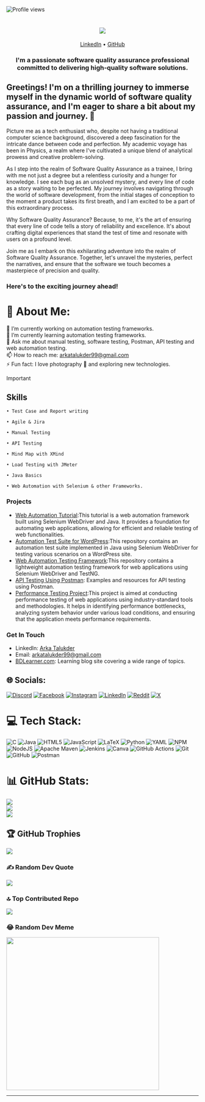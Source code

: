 ![Profile views](https://komarev.com/ghpvc/?username=imark0007&color=blue&style=flat)

<h1 align="center">
    <img src="https://readme-typing-svg.herokuapp.com/?font=Righteous&size=35&center=true&vCenter=true&width=500&height=70&duration=4000&lines=Hi+There!+👋;+I'm+Arka+Talukder!;" />
</h1>

<p align="center">
  <a href="https://www.linkedin.com/in/arka-talukder/">LinkedIn</a> •
  <a href="https://github.com/imark0007">GitHub</a>
</p>

<h3> <p align="center">I'm a passionate software quality assurance professional committed to delivering high-quality software solutions.</p> </h3>


## Greetings! I'm on a thrilling journey to immerse myself in the dynamic world of software quality assurance, and I'm eager to share a bit about my passion and journey.  🚀


Picture me as a tech enthusiast who, despite not having a traditional computer science background, discovered a deep fascination for the intricate dance between code and perfection. My academic voyage has been in Physics, a realm where I've cultivated a unique blend of analytical prowess and creative problem-solving.

As I step into the realm of Software Quality Assurance as a trainee, I bring with me not just a degree but a relentless curiosity and a hunger for knowledge. I see each bug as an unsolved mystery, and every line of code as a story waiting to be perfected. My journey involves navigating through the world of software development, from the initial stages of conception to the moment a product takes its first breath, and I am excited to be a part of this extraordinary process.

Why Software Quality Assurance? Because, to me, it's the art of ensuring that every line of code tells a story of reliability and excellence. It's about crafting digital experiences that stand the test of time and resonate with users on a profound level.

Join me as I embark on this exhilarating adventure into the realm of Software Quality Assurance. Together, let's unravel the mysteries, perfect the narratives, and ensure that the software we touch becomes a masterpiece of precision and quality.

### Here's to the exciting journey ahead!

# 💫 About Me:
🔭 I’m currently working on automation testing frameworks.<br>🌱 I’m currently learning automation testing frameworks.<br>💬 Ask me about manual testing, software testing, Postman, API testing and web automation testing.<br>📫 How to reach me: arkatalukder99@gmail.com<br>⚡ Fun fact: I love photography 📸 and exploring new technologies.

> [!IMPORTANT]
> ## Skills
> 
>
>     • Test Case and Report writing 
>
>     • Agile & Jira 
>
>     • Manual Testing 
>
>     • API Testing
>
>     • Mind Map with XMind 
>
>     • Load Testing with JMeter 
>
>     • Java Basics
> 
>     • Web Automation with Selenium & other Frameworks.


### Projects

- [Web Automation Tutorial](https://github.com/imark0007/WebAutomationTutorial):This tutorial is a web automation framework built using Selenium WebDriver and Java. It provides a foundation for automating web applications, allowing for efficient and reliable testing of web functionalities.
- [Automation Test Suite for WordPress](https://github.com/imark0007/AutomationTestSuite):This repository contains an automation test suite implemented in Java using Selenium WebDriver for testing various scenarios on a WordPress site.
- [Web Automation Testing Framework](https://github.com/imark0007/WebAutomationB_23):This repository contains a lightweight automation testing framework for web applications using Selenium WebDriver and TestNG.
- [API Testing Using Postman](https://github.com/imark0007/ApiTestingUsingPostman): Examples and resources for API testing using Postman.
- [Performance Testing Project](https://github.com/imark0007/performanceTesting):This project is aimed at conducting performance testing of web applications using industry-standard tools and methodologies. It helps in identifying performance bottlenecks, analyzing system behavior under various load conditions, and ensuring that the application meets performance requirements.

### Get In Touch

- LinkedIn: [Arka Talukder](https://www.linkedin.com/in/arka-talukder/)
- Email: arkatalukder99@gmail.com
- [BDLearner.com](https://github.com/imark0007/BDLearner): Learning blog site covering a wide range of topics.


## 🌐 Socials:
[![Discord](https://img.shields.io/badge/Discord-%237289DA.svg?logo=discord&logoColor=white)](https://discord.gg/wJUAjvTuGD) [![Facebook](https://img.shields.io/badge/Facebook-%231877F2.svg?logo=Facebook&logoColor=white)](https://facebook.com/fakeark) [![Instagram](https://img.shields.io/badge/Instagram-%23E4405F.svg?logo=Instagram&logoColor=white)](https://instagram.com/im_ark007) [![LinkedIn](https://img.shields.io/badge/LinkedIn-%230077B5.svg?logo=linkedin&logoColor=white)](https://linkedin.com/in/arka-talukder) [![Reddit](https://img.shields.io/badge/Reddit-%23FF4500.svg?logo=Reddit&logoColor=white)](https://reddit.com/user/fakepoco) [![X](https://img.shields.io/badge/X-black.svg?logo=X&logoColor=white)](https://x.com/talukder_arka) 

# 💻 Tech Stack:
![C](https://img.shields.io/badge/c-%2300599C.svg?style=for-the-badge&logo=c&logoColor=white) ![Java](https://img.shields.io/badge/java-%23ED8B00.svg?style=for-the-badge&logo=openjdk&logoColor=white) ![HTML5](https://img.shields.io/badge/html5-%23E34F26.svg?style=for-the-badge&logo=html5&logoColor=white) ![JavaScript](https://img.shields.io/badge/javascript-%23323330.svg?style=for-the-badge&logo=javascript&logoColor=%23F7DF1E) ![LaTeX](https://img.shields.io/badge/latex-%23008080.svg?style=for-the-badge&logo=latex&logoColor=white) ![Python](https://img.shields.io/badge/python-3670A0?style=for-the-badge&logo=python&logoColor=ffdd54) ![YAML](https://img.shields.io/badge/yaml-%23ffffff.svg?style=for-the-badge&logo=yaml&logoColor=151515) ![NPM](https://img.shields.io/badge/NPM-%23CB3837.svg?style=for-the-badge&logo=npm&logoColor=white) ![NodeJS](https://img.shields.io/badge/node.js-6DA55F?style=for-the-badge&logo=node.js&logoColor=white) ![Apache Maven](https://img.shields.io/badge/Apache%20Maven-C71A36?style=for-the-badge&logo=Apache%20Maven&logoColor=white) ![Jenkins](https://img.shields.io/badge/jenkins-%232C5263.svg?style=for-the-badge&logo=jenkins&logoColor=white) ![Canva](https://img.shields.io/badge/Canva-%2300C4CC.svg?style=for-the-badge&logo=Canva&logoColor=white) ![GitHub Actions](https://img.shields.io/badge/github%20actions-%232671E5.svg?style=for-the-badge&logo=githubactions&logoColor=white) ![Git](https://img.shields.io/badge/git-%23F05033.svg?style=for-the-badge&logo=git&logoColor=white) ![GitHub](https://img.shields.io/badge/github-%23121011.svg?style=for-the-badge&logo=github&logoColor=white) ![Postman](https://img.shields.io/badge/Postman-FF6C37?style=for-the-badge&logo=postman&logoColor=white)
# 📊 GitHub Stats:
![](https://github-readme-stats.vercel.app/api?username=imark0007&theme=dark&hide_border=false&include_all_commits=true&count_private=false)<br/>
![](https://github-readme-streak-stats.herokuapp.com/?user=imark0007&theme=dark&hide_border=false)<br/>
![](https://github-readme-stats.vercel.app/api/top-langs/?username=imark0007&theme=dark&hide_border=false&include_all_commits=true&count_private=false&layout=compact)

## 🏆 GitHub Trophies
![](https://github-profile-trophy.vercel.app/?username=imark0007&theme=radical&no-frame=false&no-bg=false&margin-w=4)

### ✍️ Random Dev Quote
![](https://quotes-github-readme.vercel.app/api?type=horizontal&theme=merko)

### 🔝 Top Contributed Repo
![](https://github-contributor-stats.vercel.app/api?username=imark0007&limit=5&theme=apprentice&combine_all_yearly_contributions=true)

### 😂 Random Dev Meme
<img src='https://memer-new.vercel.app/' style="height: 400px;"/>

---
<!--
[![](https://visitcount.itsvg.in/api?id=imark0007&icon=6&color=2)](https://visitcount.itsvg.in)
  -->

